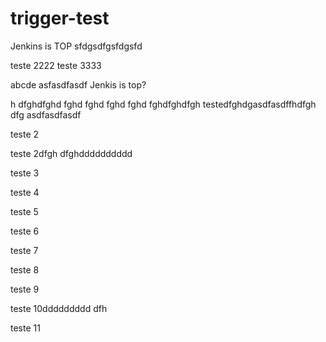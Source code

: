 # trigger-test

Jenkins is TOP
sfdgsdfgsfdgsfd

teste 2222
teste 3333

abcde
asfasdfasdf
Jenkis is top?

h dfghdfghd fghd fghd fghd fghd fghdfghdfgh 
testedfghdgasdfasdffhdfgh dfg
asdfasdfasdf

teste 2

teste 2dfgh dfghdddddddddd


teste 3

teste 4


teste 5



teste 6


teste 7


teste 8


teste 9

teste 10ddddddddd dfh

teste 11
